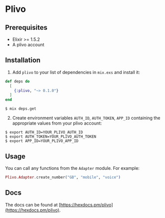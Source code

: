 # Plivo

## Prerequisites
- Elixir >= 1.5.2
- A plivo account

## Installation

1. Add `plivo` to your list of dependencies in `mix.exs` and install it:

```elixir
def deps do
  [
    {:plivo, "~> 0.1.0"}
  ]
end
```
```
$ mix deps.get
```

2. Create environment variables `AUTH_ID`, `AUTH_TOKEN`, `APP_ID` containing the appropriate values from your plivo account:

```
$ export AUTH_ID=YOUR_PLIVO_AUTH_ID
$ export AUTH_TOKEN=YOUR_PLIVO_AUTH_TOKEN
$ export APP_ID=YOUR_PLIVO_APP_ID
```

## Usage
You can call any functions from the `Adapter` module. For example:

```elixir
Plivo.Adapter.create_number("GB", "mobile", "voice")
```

## Docs
The docs can
be found at [https://hexdocs.pm/plivo](https://hexdocs.pm/plivo).

